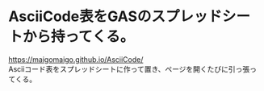# AsciiCode表をGASのスプレッドシートから持ってくる。  
https://maigomaigo.github.io/AsciiCode/  
Asciiコード表をスプレッドシートに作って置き、ページを開くたびに引っ張ってくる。  
